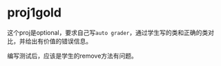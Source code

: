 #   proj1gold

这个proj是optional，要求自己写`auto grader`，通过学生写的类和正确的类对比，并给出有价值的错误信息。

编写测试后，应该是学生的remove方法有问题。